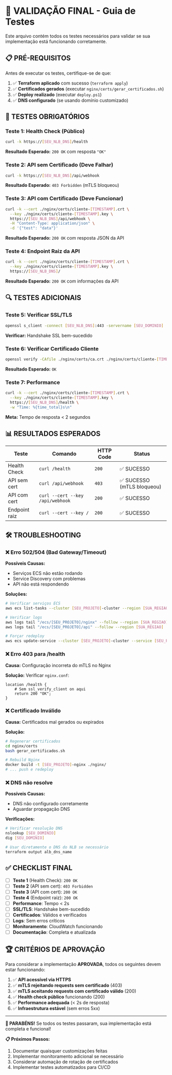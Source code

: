 # 🧪 VALIDAÇÃO FINAL - Guia de Testes

Este arquivo contém todos os testes necessários para validar se sua implementação está funcionando corretamente.

## 📋 PRÉ-REQUISITOS

Antes de executar os testes, certifique-se de que:

1. ✅ **Terraform aplicado** com sucesso (`terraform apply`)
2. ✅ **Certificados gerados** (executar `nginx/certs/gerar_certificados.sh`)
3. ✅ **Deploy realizado** (executar `deploy.ps1`)
4. ✅ **DNS configurado** (se usando domínio customizado)

## 🎯 TESTES OBRIGATÓRIOS

### **Teste 1: Health Check (Público)**
```bash
curl -k https://[SEU_NLB_DNS]/health
```
**Resultado Esperado:** `200 OK` com resposta `"OK"`

### **Teste 2: API sem Certificado (Deve Falhar)**
```bash
curl -k https://[SEU_NLB_DNS]/api/webhook
```
**Resultado Esperado:** `403 Forbidden` (mTLS bloqueou)

### **Teste 3: API com Certificado (Deve Funcionar)**
```bash
curl -k --cert ./nginx/certs/cliente-[TIMESTAMP].crt \
  --key ./nginx/certs/cliente-[TIMESTAMP].key \
  https://[SEU_NLB_DNS]/api/webhook \
  -H "Content-Type: application/json" \
  -d '{"test": "data"}'
```
**Resultado Esperado:** `200 OK` com resposta JSON da API

### **Teste 4: Endpoint Raiz da API**
```bash
curl -k --cert ./nginx/certs/cliente-[TIMESTAMP].crt \
  --key ./nginx/certs/cliente-[TIMESTAMP].key \
  https://[SEU_NLB_DNS]/
```
**Resultado Esperado:** `200 OK` com informações da API

## 🔍 TESTES ADICIONAIS

### **Teste 5: Verificar SSL/TLS**
```bash
openssl s_client -connect [SEU_NLB_DNS]:443 -servername [SEU_DOMINIO] | head -20
```
**Verificar:** Handshake SSL bem-sucedido

### **Teste 6: Verificar Certificado Cliente**
```bash
openssl verify -CAfile ./nginx/certs/ca.crt ./nginx/certs/cliente-[TIMESTAMP].crt
```
**Resultado Esperado:** `OK`

### **Teste 7: Performance**
```bash
curl -k --cert ./nginx/certs/cliente-[TIMESTAMP].crt \
  --key ./nginx/certs/cliente-[TIMESTAMP].key \
  https://[SEU_NLB_DNS]/health \
  -w "Time: %{time_total}s\n"
```
**Meta:** Tempo de resposta < 2 segundos

## 📊 RESULTADOS ESPERADOS

| **Teste** | **Comando** | **HTTP Code** | **Status** |
|-----------|-------------|---------------|------------|
| Health Check | `curl /health` | `200` | ✅ SUCESSO |
| API sem cert | `curl /api/webhook` | `403` | ✅ SUCESSO (mTLS bloqueou) |
| API com cert | `curl --cert --key /api/webhook` | `200` | ✅ SUCESSO |
| Endpoint raiz | `curl --cert --key /` | `200` | ✅ SUCESSO |

## 🛠️ TROUBLESHOOTING

### **❌ Erro 502/504 (Bad Gateway/Timeout)**
**Possíveis Causas:**
- Serviços ECS não estão rodando
- Service Discovery com problemas
- API não está respondendo

**Soluções:**
```bash
# Verificar serviços ECS
aws ecs list-tasks --cluster [SEU_PROJETO]-cluster --region [SUA_REGIAO]

# Verificar logs
aws logs tail "/ecs/[SEU_PROJETO]/nginx" --follow --region [SUA_REGIAO]
aws logs tail "/ecs/[SEU_PROJETO]/api" --follow --region [SUA_REGIAO]

# Forçar redeploy
aws ecs update-service --cluster [SEU_PROJETO]-cluster --service [SEU_PROJETO]-nginx-service --force-new-deployment --region [SUA_REGIAO]
```

### **❌ Erro 403 para /health**
**Causa:** Configuração incorreta do mTLS no Nginx

**Solução:** Verificar `nginx.conf`:
```nginx
location /health {
    # Sem ssl_verify_client on aqui
    return 200 "OK";
}
```

### **❌ Certificado Inválido**
**Causa:** Certificados mal gerados ou expirados

**Solução:**
```bash
# Regenerar certificados
cd nginx/certs
bash gerar_certificados.sh

# Rebuild Nginx
docker build -t [SEU_PROJETO]-nginx ./nginx/
# ... push e redeploy
```

### **❌ DNS não resolve**
**Possíveis Causas:**
- DNS não configurado corretamente
- Aguardar propagação DNS

**Verificações:**
```bash
# Verificar resolução DNS
nslookup [SEU_DOMINIO]
dig [SEU_DOMINIO]

# Usar diretamente o DNS do NLB se necessário
terraform output alb_dns_name
```

## ✅ CHECKLIST FINAL

- [ ] **Teste 1** (Health Check): `200 OK`
- [ ] **Teste 2** (API sem cert): `403 Forbidden`  
- [ ] **Teste 3** (API com cert): `200 OK`
- [ ] **Teste 4** (Endpoint raiz): `200 OK`
- [ ] **Performance**: Tempo < 2s
- [ ] **SSL/TLS**: Handshake bem-sucedido
- [ ] **Certificados**: Válidos e verificados
- [ ] **Logs**: Sem erros críticos
- [ ] **Monitoramento**: CloudWatch funcionando
- [ ] **Documentação**: Completa e atualizada

## 🏆 CRITÉRIOS DE APROVAÇÃO

Para considerar a implementação **APROVADA**, todos os seguintes devem estar funcionando:

1. ✅ **API acessível via HTTPS**
2. ✅ **mTLS rejeitando requests sem certificado** (403)
3. ✅ **mTLS aceitando requests com certificado válido** (200)
4. ✅ **Health check público** funcionando (200)
5. ✅ **Performance adequada** (< 2s de resposta)
6. ✅ **Infraestrutura estável** (sem erros 5xx)

---

**🎉 PARABÉNS!** Se todos os testes passaram, sua implementação está completa e funcional!

**📋 Próximos Passos:**
1. Documentar quaisquer customizações feitas
2. Implementar monitoramento adicional se necessário
3. Considerar automação de rotação de certificados
4. Implementar testes automatizados para CI/CD
